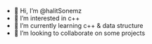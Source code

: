 - 👋 Hi, I’m @halitSonemz
- 👀 I’m interested in c++
- 🌱 I’m currently learning c++ & data structure
- 💞️ I’m looking to collaborate on some projects 
